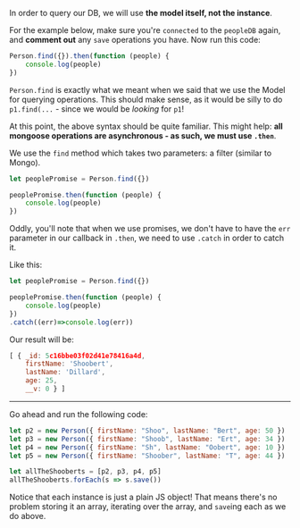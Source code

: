 
In order to query our DB, we will use **the model itself, not the instance**.

  

For the example below, make sure you're `connected` to the `peopleDB` again, and **comment out** any `save` operations you have. Now run this code:

  

```js
Person.find({}).then(function (people) {
    console.log(people)
})
```
  

`Person.find` is exactly what we meant when we said that we use the Model for querying operations. This should make sense, as it would be silly to do `p1.find(...` - since we would be _looking_ for `p1`!

  

At this point, the above syntax should be quite familiar. This might help: **all mongoose operations are asynchronous - as such, we must use `.then`**.

  

We use the `find` method which takes two parameters: a filter (similar to Mongo).

```js
let peoplePromise = Person.find({})

peoplePromise.then(function (people) {
    console.log(people)
})
```
  

Oddly, you'll note that when we use promises, we don't have to have the `err` parameter in our callback in `.then`, we need to use `.catch` in order to catch it.

Like this:

```js
let peoplePromise = Person.find({})

peoplePromise.then(function (people) {
    console.log(people)
})
.catch((err)=>console.log(err))
```
  
Our result will be:

  

```js
[ { _id: 5c16bbe03f02d41e78416a4d,
    firstName: 'Shoobert',
    lastName: 'Dillard',
    age: 25,
    __v: 0 } ]
```
----------

  

Go ahead and run the following code:

```js
let p2 = new Person({ firstName: "Shoo", lastName: "Bert", age: 50 })
let p3 = new Person({ firstName: "Shoob", lastName: "Ert", age: 34 })
let p4 = new Person({ firstName: "Sh", lastName: "Oobert", age: 10 })
let p5 = new Person({ firstName: "Shoober", lastName: "T", age: 44 })

let allTheShooberts = [p2, p3, p4, p5]
allTheShooberts.forEach(s => s.save())
```
  

Notice that each instance is just a plain JS object! That means there's no problem storing it an array, iterating over the array, and `save`ing each as we do above.
